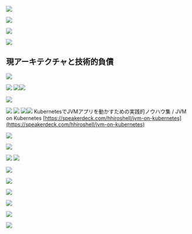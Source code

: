 
![](images/image_20240522125744.png)

![](images/image_20240522125829.png)

![](images/image_20240522125855.png)

![](images/image_20240522010113.png)


## 現アーキテクチャと技術的負債

![](images/image_20240522010255.png)

![](images/image_20240522010324.png)
![](images/image_20240522010456.png)![](images/image_20240522010509.png)

![](images/image_20240522010615.png)

![](images/image_20240522010643.png)
![](images/image_20240522010754.png)
![](images/image_20240522010925.png)![](images/image_20240522010945.png)
KubernetesでJVMアプリを動かすための実践的ノウハウ集 / JVM on Kubernetes [https://speakerdeck.com/hhiroshell/jvm-on-kubernetes](https://speakerdeck.com/hhiroshell/jvm-on-kubernetes)

![](images/image_20240522011056.png)

![](images/image_20240522011145.png)

![](images/image_20240522011253.png)
![](images/image_20240522011442.png)




![](images/image_20240522011705.png)


![](images/image_20240522011930.png)

![](images/image_20240522012040.png)

![](images/image_20240522012204.png)

![](images/image_20240522012448.png)

![](images/image_20240522012512.png)

